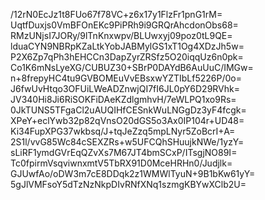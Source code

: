 /12rN0EcJz1t8FUo67f78VC+z6x17y1FlzFr1pnG1rM=
UqtfDuxjs0VmBFOnEKc9PiPRh9i9GRQrAhcdonObs68=
RMzUNjsI7JORy/9lTnKnxwpv/BLUwxyj09poz0tL9QE=
lduaCYN9NBRpKZaLtkYobJABMylGS1xT1Og4XDzJh5w=
P2X6Zp7qPh3hEHCCn3DapZyrZRSfz5O20iqqUz6n0pk=
Co1K6mNsLyeXG/CUBUZ30+SBrP0DAYdB6AuUuC/IMGw=
n+8frepyHC4tu9GVBOMEuVvEBsxwYZTIbLf5226P/0o=
J6fwUvHtqo3OFUiLWeADZnwjQI7fI6JL0pY6D29RVhk=
JV340Hi8Ji6RiSOKFiDAeKZdlgmhvH/7eWLPQ1xo9Rs=
0JkTUNS5TFgaCl2uAUQIHfCESnkWuLNGgDz3yF4fcgk=
XPeY+eclYwb32p82qVnsO20dGS5o3Ax0IP104r+UD48=
Ki34FupXPG37wkbsq/J+tqJeZzq5mpLNyr5ZoBcrI+A=
2S1l/vvG85Wc84cSEXZRs+w5UFCQhSHuujkNWe/1yzY=
sLiRF1ymdGVrEqQZvXs7M67JT4bmSCxP/ITsgjNO89I=
Tc0fpirmVsqviwnxmtV5TbRX91D0MceHRHn0/Judjlk=
GJUwfAo/oDW3m7cE8DDqk2z1WMWlTyuN+9B1bKw61yY=
5gJlVMFsoY5dTzNzNkpDIvRNfXNq1szmgKBYwXClb2U=
